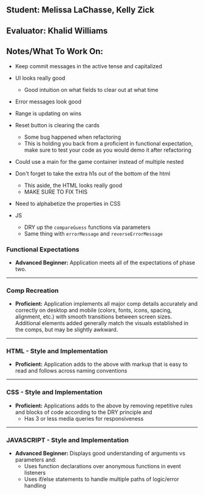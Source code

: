 ## Student: Melissa LaChasse, Kelly Zick
## Evaluator: Khalid Williams 
## Notes/What To Work On:

* Keep commit messages in the active tense and capitalized

* UI looks really good
  * Good intuition on what fields to clear out at what time
* Error messages look good
* Range is updating on wins
* Reset button is clearing the cards
    * Some bug happened when refactoring
    * This is holding you back from a proficient in functional expectation, make sure to test your code as you would demo it after refactoring 
* Could use a main for the game container instead of multiple nested
* Don't forget to take the extra h1s out of the bottom of the html
    * This aside, the HTML looks really good
    * MAKE SURE TO FIX THIS 
* Need to alphabetize the properties in CSS

* JS
    * DRY up the `compareGuess` functions via parameters
    * Same thing with `errorMessage` and `reverseErrorMessage`



### Functional Expectations

* __Advanced Beginner:__ Application meets all of the expectations of phase two.


------------------------------------------------------------------

### Comp Recreation


* __Proficient:__ Application implements all major comp details accurately and correctly on desktop and mobile (colors, fonts, icons, spacing, alignment,  etc.) with smooth transitions between screen sizes. Additional elements added generally match the visuals established in the comps, but may be slightly awkward.

------------------------------------------------------------------

### HTML - Style and Implementation

* __Proficient:__ Application adds to the above with markup that is easy to read and follows across naming conventions

------------------------------------------------------------------

### CSS - Style and Implementation

* __Proficient:__ Applications adds to the above by removing repetitive rules and blocks of code according to the DRY principle and
  * Has 3 or less media queries for responsiveness

------------------------------------------------------------------

### JAVASCRIPT - Style and Implementation

* __Advanced Beginner:__ Displays good understanding of arguments vs parameters and:
  * Uses function declarations over anonymous functions in event listeners
  * Uses if/else statements to handle multiple paths of logic/error handling
